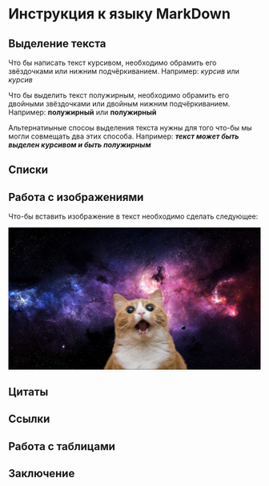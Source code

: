 # Инструкция к языку MarkDown

## Выделение текста 

Что бы написать текст курсивом, необходимо обрамить его звёздочками или нижним подчёркиванием. Например: *курсив* или _курсив_

Что бы выделить текст полужирным, необходимо обрамить его двойными звёздочками или двойным нижним подчёркиванием. Например: **полужирный** или __полужирный__

Альтернатиыные спосоы выделения текста нужны для того что-бы мы могли совмещать два этих способа. Например: **_текст может быть выделен курсивом и быть полужирным_**

## Списки 

## Работа с изображениями 

Что-бы вставить изображение в текст необходимо сделать следующее: 

![Это котик](cat.jpg)

## Цитаты 

## Ссылки 

## Работа с таблицами 

## Заключение 
